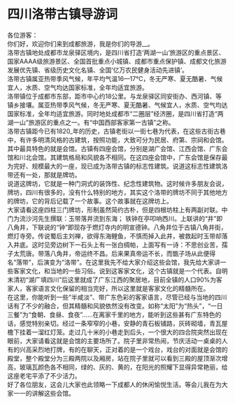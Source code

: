 # 四川洛带古镇导游词  
各位游客：  
你们好，欢迎你们来到成都旅游，我是你们的导游__。  
洛带古镇地处成都市龙泉驿区境内，是四川省打造‘两湖一山‘旅游区的重点景区、国家AAAA级旅游景区、全国首批重点小城镇、成都市重点保护镇、成都文化旅游发展优先镇、省级历史文化名镇、全国‘亿万农民健身活动先进镇‘。  
洛带古镇属亚热带季风气候，年平均气温16—17℃，冬无严寒、夏无酷暑、气候宜人，水质、空气均达国家标准，全年均适宜旅游。  
洛带镇位于成都市东部，距市中心约18公里。与龙泉驿区同安街办、西河镇、等镇乡接壤。属亚热带季风气候，冬无严寒、夏无酷暑、气候宜人，水质、空气均达国家标准，全年均适宜旅游。同时地处成都市“二圈层”经济圈，是四川省打造“两湖一山”旅游区的重点之一。有“中国西部客家第一古镇”之称。  
洛带古镇距今已有1820_年的历史，古镇老街以一街七巷为代表，在这些古街古巷中，有许多明清风格的古建筑，按照功能，大致可分为民居、府第、宗祠和会馆。其中最具特色的就是会馆。古镇有四座会馆，分别是湖广会馆、江西会馆、广东会馆和川北会馆。其建筑格局和风貌各不相同。在这四座会馆中，广东会馆是保存最为完好、规模最大的一座，现已成为洛带古镇的标志性建筑。说道这标志性建筑洛带还有一处，那就是牌坊。  
说道这牌坊，它就是一种门洞式的装饰性、纪念性建筑物。这时候许多朋友会说，牌坊，四川有很多的，没有什么特别的地方，其实这个洛带的牌坊不同于其他地方的牌坊，它的背后记载了一个故事。这个故事就在这牌坊上。  
大家请看这座四柱三门牌坊，形制虽然简约古朴，但是四根坊柱上有两副对联。中门为流沙河先生撰联：玉带落井流到东海； 铁钟在亭叩响西川。上联讲的“井”即八角井，下联说的“钟”即现存于燃灯寺内的明宣德钟。八角井位于古镇八角井街，燃灯寺旁。传说蜀后主刘禅，欲得东海鲤鱼，不慎而掉入此井，被救起时玉带却落入井底。这时见旁边树下一石头上有一张白绸帕，上面写有一诗：不思创业苦，孺子太荒唐。带落八角井，帝运终不昌。后来果真帝运不长，而甑子场从此便得名“落带”，后演变为“洛带”。在这里我先不给大家介绍这些会馆，我先给大家讲一些客家文化，和当地的一些习俗。说到这客家文化，这个古镇就是一个代表。自明末清初“湖广填四川”后这里就成了广东江西的聚居地，目前全镇的人口90%为客家人，客家语言文化保留的相当完好，所以这里就是客家文化的精髓所在。  
在这里，你能听到一些“半咸淡”、带广东色彩的客家语言，尽管已经与当地的四川话有了不少的融合，但其精髓和风貌依然没有改变。如称“太阳”为“热头”，“一日三餐”为“食朝、食昼、食夜”……在离家千里的地方，能听到这些甚有广东特色的话，感觉特别亲切。经过一条窄窄的小巷，安静的青石板铺路，灰砖砌墙，青瓦屋檐下挂着一溜红灯笼。走过几十米的小巷走到后头，一个很大的四合院突然出现在眼前，大家请看这就是会馆的主要场所了。院子里非常热闹，节庆活动一桌桌的人有的兴高采烈地打牌，有的在聊天，正对着的是一个戏台，戏台的对面就是会馆的殿堂，整个殿堂分为三殿两院以及厢房，站在院子里就可以看到三殿的屋顶渐次增高，玻璃瓦颜色各不相同，绿的、灰的、黄的，在阳光的照耀下显得异常艳丽，给这座老宅平添了不少活力。  
好了各位朋友，这会儿大家也此领略一下成都人的休闲愉悦生活。等会儿我在为大家一一的讲解这些会馆。  
